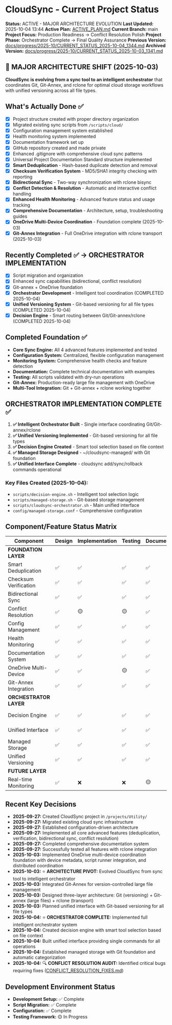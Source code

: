 # CloudSync - Current Project Status
**Status:** ACTIVE - MAJOR ARCHITECTURE EVOLUTION
**Last Updated:** 2025-10-04 13:44
**Active Plan:** [ACTIVE_PLAN.md](./ACTIVE_PLAN.md)
**Current Branch:** main
**Project Focus:** Production Readiness → Conflict Resolution Polish
**Project Phase:** Orchestrator Complete → Final Quality Assurance
**Previous Version:** [docs/progress/2025-10/CURRENT_STATUS_2025-10-04_1344.md](./docs/progress/2025-10/CURRENT_STATUS_2025-10-04_1344.md)
**Archived Version:** [docs/progress/2025-10/CURRENT_STATUS_2025-10-03_1341.md](./docs/progress/2025-10/CURRENT_STATUS_2025-10-03_1341.md)

## 🎯 MAJOR ARCHITECTURE SHIFT (2025-10-03)
**CloudSync is evolving from a sync tool to an intelligent orchestrator** that coordinates Git, Git-Annex, and rclone for optimal cloud storage workflows with unified versioning across all file types.

## What's Actually Done ✅
- [x] Project structure created with proper directory organization
- [x] Migrated existing sync scripts from `/scripts/cloud/`
- [x] Configuration management system established
- [x] Health monitoring system implemented
- [x] Documentation framework set up
- [x] GitHub repository created and made private
- [x] Enhanced .gitignore with comprehensive cloud sync patterns
- [x] Universal Project Documentation Standard structure implemented
- [x] **Smart Deduplication** - Hash-based duplicate detection and removal
- [x] **Checksum Verification System** - MD5/SHA1 integrity checking with reporting
- [x] **Bidirectional Sync** - Two-way synchronization with rclone bisync
- [x] **Conflict Detection & Resolution** - Automatic and interactive conflict handling
- [x] **Enhanced Health Monitoring** - Advanced feature status and usage tracking
- [x] **Comprehensive Documentation** - Architecture, setup, troubleshooting guides
- [x] **OneDrive Multi-Device Coordination** - Foundation complete (2025-10-03)
- [x] **Git-Annex Integration** - Full OneDrive integration with rclone transport (2025-10-03)

## Recently Completed ✅ → ORCHESTRATOR IMPLEMENTATION
- [x] Script migration and organization
- [x] Enhanced sync capabilities (bidirectional, conflict resolution)  
- [x] Git-annex + OneDrive foundation
- [x] **Orchestrator Development** - Intelligent tool coordination (COMPLETED 2025-10-04)
- [x] **Unified Versioning System** - Git-based versioning for all file types (COMPLETED 2025-10-04)
- [x] **Decision Engine** - Smart routing between Git/Git-annex/rclone (COMPLETED 2025-10-04)

## Completed Foundation ✅
- **Core Sync Engine:** All 4 advanced features implemented and tested
- **Configuration System:** Centralized, flexible configuration management  
- **Monitoring System:** Comprehensive health checks and feature detection
- **Documentation:** Complete technical documentation with examples
- **Testing:** All scripts validated with dry-run operations
- **Git-Annex:** Production-ready large file management with OneDrive
- **Multi-Tool Integration:** Git + Git-annex + rclone working together

## ORCHESTRATOR IMPLEMENTATION COMPLETE ✅
1. **✅ Intelligent Orchestrator Built** - Single interface coordinating Git/Git-annex/rclone
2. **✅ Unified Versioning Implemented** - Git-based versioning for all file types
3. **✅ Decision Engine Created** - Smart tool selection based on file context
4. **✅ Managed Storage Designed** - ~/cloudsync-managed/ with Git foundation
5. **✅ Unified Interface Complete** - cloudsync add/sync/rollback commands operational

### Key Files Created (2025-10-04):
- `scripts/decision-engine.sh` - Intelligent tool selection logic
- `scripts/managed-storage.sh` - Git-based storage management  
- `scripts/cloudsync-orchestrator.sh` - Main unified interface
- `config/managed-storage.conf` - Comprehensive configuration

## Component/Feature Status Matrix
| Component | Design | Implementation | Testing | Documentation | Status |
|-----------|--------|---------------|---------|---------------|--------|
| **FOUNDATION LAYER** |||||
| Smart Deduplication | ✅ | ✅ | ✅ | ✅ | 100% Complete |
| Checksum Verification | ✅ | ✅ | ✅ | ✅ | 100% Complete |
| Bidirectional Sync | ✅ | ✅ | ✅ | ✅ | 100% Complete |
| Conflict Resolution | ✅ | 🟡 | 🟡 | ✅ | 85% Complete |
| Config Management | ✅ | ✅ | ✅ | ✅ | 100% Complete |
| Health Monitoring | ✅ | ✅ | ✅ | ✅ | 100% Complete |
| Documentation System | ✅ | ✅ | ✅ | ✅ | 100% Complete |
| OneDrive Multi-Device | ✅ | ✅ | 🟡 | ✅ | 85% Complete |
| Git-Annex Integration | ✅ | ✅ | ✅ | ✅ | 100% Complete |
| **ORCHESTRATOR LAYER** |||||
| Decision Engine | ✅ | ✅ | ✅ | ✅ | 100% Complete |
| Unified Interface | ✅ | ✅ | ✅ | ✅ | 100% Complete |
| Managed Storage | ✅ | ✅ | ✅ | ✅ | 100% Complete |
| Unified Versioning | ✅ | ✅ | ✅ | ✅ | 100% Complete |
| **FUTURE LAYER** |||||
| Real-time Monitoring | ✅ | ❌ | ❌ | 🟡 | 25% Complete |

## Recent Key Decisions
- **2025-09-27:** Created CloudSync project in `/projects/Utility/`
- **2025-09-27:** Migrated existing cloud sync infrastructure
- **2025-09-27:** Established configuration-driven architecture
- **2025-09-27:** Implemented all core advanced features (deduplication, verification, bidirectional sync, conflict resolution)
- **2025-09-27:** Completed comprehensive documentation system
- **2025-09-27:** Successfully tested all features with rclone integration
- **2025-10-03:** Implemented OneDrive multi-device coordination foundation with device metadata, script runner integration, and distributed coordination
- **2025-10-03:** ⭐ **ARCHITECTURE PIVOT:** Evolved CloudSync from sync tool to intelligent orchestrator
- **2025-10-03:** Integrated Git-Annex for version-controlled large file management
- **2025-10-03:** Designed three-layer architecture: Git (versioning) + Git-annex (large files) + rclone (transport)
- **2025-10-03:** Planned unified interface with Git-based versioning for all file types
- **2025-10-04:** ⭐ **ORCHESTRATOR COMPLETE:** Implemented full intelligent orchestrator system
- **2025-10-04:** Created decision engine with smart tool selection based on file context
- **2025-10-04:** Built unified interface providing single commands for all operations
- **2025-10-04:** Established managed storage with Git foundation and automatic categorization
- **2025-10-04:** 🔍 **CONFLICT RESOLUTION AUDIT:** Identified critical bugs requiring fixes ([CONFLICT_RESOLUTION_FIXES.md](./CONFLICT_RESOLUTION_FIXES.md))

## Development Environment Status
- **Development Setup:** ✅ Complete
- **Script Migration:** ✅ Complete
- **Configuration:** ✅ Complete
- **Testing Framework:** 🟡 In Progress

